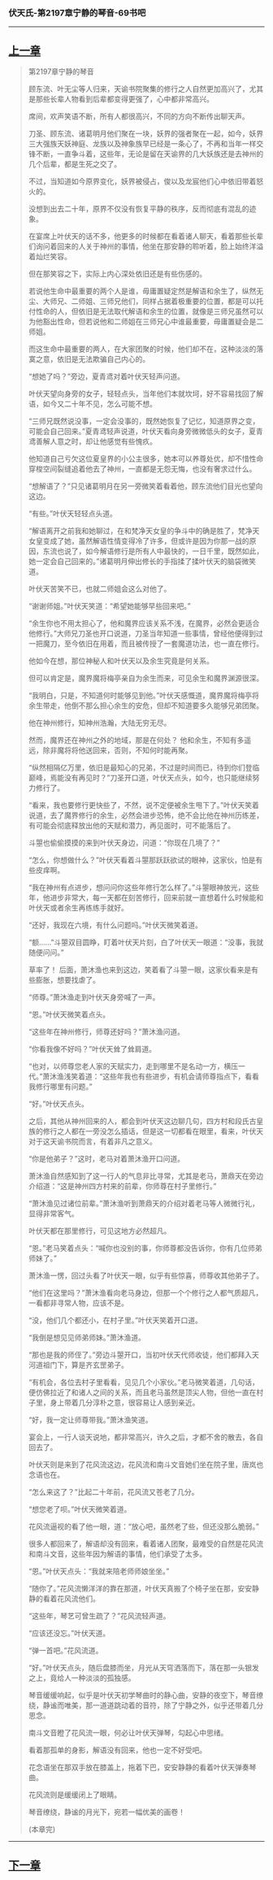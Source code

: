### 伏天氏-第2197章宁静的琴音-69书吧

--------
[上一章](./ace60ecc9ea2e9c7084c9375526f947c.md)
--------


>
>
>
>第2197章宁静的琴音
>
>顾东流、叶无尘等人归来，天谕书院聚集的修行之人自然更加高兴了，尤其是那些长辈人物看到后辈都变得更强了，心中都非常高兴。
>
>席间，欢声笑语不断，所有人都很高兴，不同的方向不断传出聊天声。
>
>刀圣、顾东流、诸葛明月他们聚在一块，妖界的强者聚在一起，如今，妖界三大强族天妖神庭、龙族以及神象族早已经是一条心了，不再和当年一样交锋不断，一直争斗着，这些年，无论是留在天谕界的几大妖族还是去神州的几个后辈，都是生死之交了。
>
>不过，当知道如今原界变化，妖界被侵占，俊以及龙宸他们心中依旧带着怒火的。
>
>没想到出去二十年，原界不仅没有恢复平静的秩序，反而彻底有混乱的迹象。
>
>在宴席上叶伏天的话不多，他更多的时候都在看着诸人聊天，看着那些长辈们询问着回来的人关于神州的事情，他坐在那安静的聆听着，脸上始终洋溢着灿烂笑容。
>
>但在那笑容之下，实际上内心深处依旧还是有些伤感的。
>
>若说他生命中最重要的两个人是谁，毋庸置疑定然是解语和余生了，纵然无尘、大师兄、二师姐、三师兄他们，同样占据着极重要的位置，都是可以托付性命的人，但依旧是无法取代解语和余生的位置，就像是三师兄虽然可以为他豁出性命，但若说他和二师姐在三师兄心中谁最重要，毋庸置疑会是二师姐。
>
>而这生命中最重要的两人，在大家团聚的时候，他们却不在，这种淡淡的落寞之意，依旧是无法欺骗自己内心的。
>
>“想她了吗？”旁边，夏青鸢对着叶伏天轻声问道。
>
>叶伏天望向身旁的女子，轻轻点头，当年他们本就坎坷，好不容易找回了解语，如今又二十年不见，怎么可能不想。
>
>“三师兄既然说没事，一定会没事的，既然她恢复了记忆，知道原界之变，可能会自己回来。”夏青鸢轻声说道，叶伏天看向身旁微微低头的女子，夏青鸢善解人意之时，却让他感觉有些愧疚。
>
>他知道自己亏欠这位夏皇界的小公主很多，她本可以养尊处优，却不惜性命穿梭空间裂缝追着他去了神州，一直都是无怨无悔，也没有奢求过什么。
>
>“想解语了？”只见诸葛明月在另一旁微笑着看着他，顾东流他们目光也望向这边。
>
>“有些。”叶伏天轻轻点头道。
>
>“解语离开之前我和她聊过，在和梵净天女皇的争斗中的确是胜了，梵净天女皇变成了她，虽然解语性情变得冷了许多，但或许是因为你那一战的原因，东流也说了，如今解语修行是所有人中最快的，一日千里，既然如此，她一定会自己回来的。”诸葛明月伸出修长的手指揉了揉叶伏天的脑袋微笑道。
>
>叶伏天苦笑不已，也就二师姐会这么对他了。
>
>“谢谢师姐。”叶伏天笑道：“希望她能够早些回来吧。”
>
>“余生你也不用太担心了，他和魔界应该关系不浅，在魔界，必然会更适合他修行。”大师兄刀圣也开口说道，刀圣当年知道一些事情，曾经他便得到过一把魔刀，至今依旧在用着，而且被传授了一套魔道功法，也一直在修行。
>
>他如今在想，那位神秘人和叶伏天以及余生究竟是何关系。
>
>但可以肯定是，魔界魔将梅亭亲自为余生而来，可见余生和魔界渊源很深。
>
>“我明白，只是，不知道何时能够见到他。”叶伏天感慨道，魔界魔将梅亭将余生带走，他倒不那么担心余生的安危，但却不知道要多久能够兄弟团聚。
>
>他在神州修行，知神州浩瀚，大陆无穷无尽。
>
>然而，魔界还在神州之外的地域，那是在何处？
>他和余生，不知有多遥远，除非魔将将他送回来，否则，不知何时能再聚。
>
>“纵然相隔亿万里，依旧是最知心的兄弟，不过是时间而已，待到你们登临巅峰，焉能没有再见时？”刀圣开口道，叶伏天点头，如今，也只能继续努力修行了。
>
>“看来，我也要修行更快些了，不然，说不定便被余生甩下了。”叶伏天笑着说道，去了魔界修行的余生，必然会进步恐怖，绝不会比他在神州历练差，有可能会彻底释放出他的天赋和潜力，再见面时，可不能落后了。
>
>斗曌也偷偷摸摸的来到叶伏天身边，问道：“你现在几境了？”
>
>“怎么，你想做什么？”叶伏天看着斗曌那跃跃欲试的眼神，这家伙，怕是有些皮痒啊。
>
>“我在神州有点进步，想问问你这些年修行怎么样了。”斗曌眼神放光，这些年，他进步非常大，每一天都在刻苦修行，回来前就一直想着什么时候能和叶伏天或者余生再练练手就好。
>
>“还好，我现在六境，有什么问题吗。”叶伏天微笑着道。
>
>“额……”斗曌双目圆睁，盯着叶伏天片刻，白了叶伏天一眼道：“没事，我就随便问问。”
>
>草率了！
>后面，萧沐渔也来到这边，笑着看了斗曌一眼，这家伙看来是有些膨胀，想要找虐了。
>
>“师尊。”萧沐渔走到叶伏天身旁喊了一声。
>
>“恩。”叶伏天微笑着点头。
>
>“这些年在神州修行，师尊还好吗？”萧沐渔问道。
>
>“你看我像不好吗？”叶伏天耸了耸肩道。
>
>“也对，以师尊您老人家的天赋实力，走到哪里不是名动一方，横压一代。”萧沐渔浅笑着道：“这些年我也有些进步，有机会请师尊指点下，看看我修行哪里有问题。”
>
>“好。”叶伏天点头。
>
>之后，其他从神州回来的人，都会到叶伏天这边聊几句，四方村和段氏古皇族的修行之人都在一旁没怎么插话，但是这一切都看在眼里，看来，叶伏天对于这天谕书院而言，有着非凡之意义。
>
>“你是他弟子？”这时，老马对着萧沐渔开口问道。
>
>萧沐渔自然感知到了这一行人的气息非比寻常，尤其是老马，萧鼎天在旁边介绍道：“这是神州四方村来的前辈，你师尊在村子里修行。”
>
>“萧沐渔见过诸位前辈。”萧沐渔听到萧鼎天的介绍对着老马等人微微行礼，显得非常客气。
>
>叶伏天都在那里修行，可见这地方必然超凡。
>
>“恩。”老马笑着点头：“喊你也没别的事，你师尊都没告诉你，你有几位师弟师妹了。”
>
>萧沐渔一愣，回过头看了叶伏天一眼，似乎有些惊喜，师尊收其他弟子了。
>
>“他们在这里吗？”萧沐渔看向老马身边，但那一个个修行之人都气质超凡，一看都非寻常人物，应该不是。
>
>“没，他们几个都还小，在村子里。”叶伏天笑着开口道。
>
>“我倒是想见见师弟师妹。”萧沐渔道。
>
>“那也是我的师侄了。”旁边斗曌开口，当初叶伏天代师收徒，他们都拜入天河道祖门下，算是齐玄罡弟子。
>
>“有机会，各位去村子里看看，见见几个小家伙。”老马微笑着道，几句话，便仿佛拉近了和诸人之间的关系，而且老马虽然是顶尖人物，但他一直在村子里，身上带着几分淳朴之意，很容易让人感到亲近。
>
>“好，我一定让师尊带我。”萧沐渔笑道。
>
>宴会上，一行人谈天说地，都非常高兴，许久之后，才都不舍的散去，各自回去了。
>
>叶伏天则是来到了花风流这边，花风流和南斗文音她们坐在院子里，唐岚也念语也在。
>
>“怎么来这了？”比起二十年前，花风流又苍老了几分。
>
>“想您老了呗。”叶伏天微笑着道。
>
>花风流逼视的看了他一眼，道：“放心吧，虽然老了些，但还没那么脆弱。”
>
>很多人都回来了，解语却没有回来，看着诸人团聚，最难受的自然是花风流和南斗文音，这些年因为解语的事情，他们承受了太多。
>
>“恩。”叶伏天点头：“我就来陪老师师娘坐坐。”
>
>“随你了。”花风流懒洋洋的靠在那道，叶伏天真搬了个椅子坐在那，安安静静的看着花风流他们。
>
>“这些年，琴艺可曾生疏了？”花风流轻声道。
>
>“应该还没忘。”叶伏天道。
>
>“弹一首吧。”花风流道。
>
>“好。”叶伏天点头，随后盘膝而坐，月光从天穹洒落而下，落在那一头银发之上，竟给人一种淡淡的孤独感。
>
>琴音缓缓响起，似乎是叶伏天初学琴曲时的静心曲，安静的夜空下，琴音缭绕，静谧而唯美，那一道道跳动着的音符，除了宁静之外，似乎还带着几分思念。
>
>南斗文音瞪了花风流一眼，何必让叶伏天弹琴，勾起心中思绪。
>
>看着那孤单的身影，解语没有回来，他也一定不好受吧。
>
>花念语坐在那双手放在膝盖上，拖着下巴，安安静静的看着叶伏天弹奏琴曲。
>
>花风流则是缓缓闭上了眼睛。
>
>琴音缭绕，静谧的月光下，宛若一幅优美的画卷！
>
>(本章完)
>
>

--------
[下一章](./6db7c8649f87abe0a3b2854a6c2cc2bc.md)
--------
